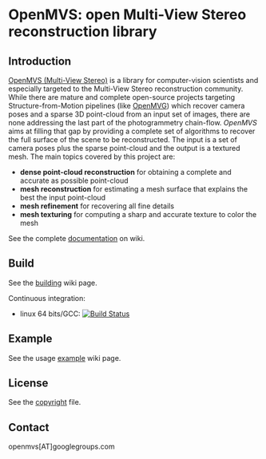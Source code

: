 # OpenMVS: open Multi-View Stereo reconstruction library

## Introduction

[OpenMVS (Multi-View Stereo)](http://cdcseacave.github.io/openMVS) is a library for computer-vision scientists and especially targeted to the Multi-View Stereo reconstruction community. While there are mature and complete open-source projects targeting Structure-from-Motion pipelines (like [OpenMVG](https://github.com/openMVG/openMVG)) which recover camera poses and a sparse 3D point-cloud from an input set of images, there are none addressing the last part of the photogrammetry chain-flow. *OpenMVS* aims at filling that gap by providing a complete set of algorithms to recover the full surface of the scene to be reconstructed. The input is a set of camera poses plus the sparse point-cloud and the output is a textured mesh. The main topics covered by this project are:

- **dense point-cloud reconstruction** for obtaining a complete and accurate as possible point-cloud
- **mesh reconstruction** for estimating a mesh surface that explains the best the input point-cloud
- **mesh refinement** for recovering all fine details
- **mesh texturing** for computing a sharp and accurate texture to color the mesh

See the complete [documentation](https://github.com/cdcseacave/openMVS/wiki) on wiki.

## Build

See the [building](https://github.com/cdcseacave/openMVS/wiki/Building) wiki page.

Continuous integration:
 - linux 64 bits/GCC: [![Build Status](https://travis-ci.org/cdcseacave/openMVS.svg?branch=master)](https://travis-ci.org/cdcseacave/openMVS)

## Example

See the usage [example](https://github.com/cdcseacave/openMVS/wiki/Usage) wiki page.

## License

See the [copyright](https://github.com/cdcseacave/openMVS/blob/master/COPYRIGHT.md) file.

## Contact

openmvs[AT]googlegroups.com
